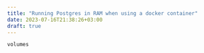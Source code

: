 ```yaml
---
title: "Running Postgres in RAM when using a docker container"
date: 2023-07-16T21:38:26+03:00
draft: true
---
```


```
volumes
```
